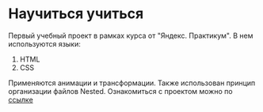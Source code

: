 # Научиться учиться
Первый учебный проект в рамках курса от "Яндекс. Практикум". В нем используются языки:
1. HTML
2. CSS

Применяются анимации и трансформации. Также использован принцип организации файлов Nested.
Ознакомиться с проектом можно по [ссылке](https://therealproviv.github.io/how-to-learn/)
